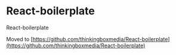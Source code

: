 # React-boilerplate
React-boilerplate



Moved to [https://github.com/thinkingboxmedia/React-boilerplate](https://github.com/thinkingboxmedia/React-boilerplate)
